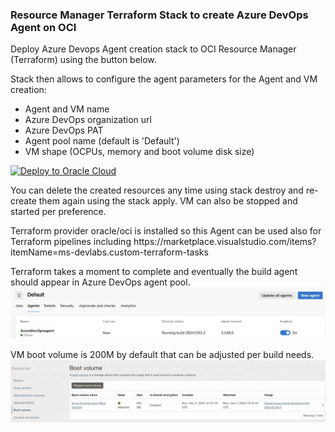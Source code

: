 
### Resource Manager Terraform Stack to create Azure DevOps Agent on OCI

Deploy Azure Devops Agent creation stack to OCI Resource Manager (Terraform) using the button below.
<p>
Stack then allows to configure the agent parameters for the Agent and VM creation:
<ul>
    <li>Agent and VM name</li>
    <li>Azure DevOps organization url</li>
    <li>Azure DevOps PAT</li>
    <li>Agent pool name (default is 'Default')</li>
    <li>VM shape (OCPUs, memory and boot volume disk size)</li>
</ul>
<p>

[![Deploy to Oracle Cloud](https://oci-resourcemanager-plugin.plugins.oci.oraclecloud.com/latest/deploy-to-oracle-cloud.svg)](https://cloud.oracle.com/resourcemanager/stacks/create?zipUrl=https://github.com/mikarinneoracle/Azure-DevOps-Agent-OCI-setup/releases/download/latest/azure-agent-stack.zip)

<p>
You can delete the created resources any time using stack destroy and re-create them again using the stack apply.
VM can also be stopped and started per preference.
<p>
Terraform provider oracle/oci is installed so this Agent can be used also for Terraform pipelines including https://marketplace.visualstudio.com/items?itemName=ms-devlabs.custom-terraform-tasks 
<p>

Terraform takes a moment to complete and eventually the build agent should appear in Azure DevOps agent pool.
<img src="azure-devops-agent.jpg" width="800" />
<p>

VM boot volume is 200M by default that can be adjusted per build needs.
<img src="azure-devops-agent-vm.jpg" width="800" />
<p>
